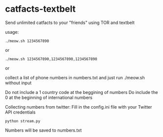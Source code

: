 # catfacts-textbelt
Send unlimited catfacts to your "friends" using TOR and textbelt

usage:
```
./meow.sh 1234567890
```
or
```
./meow.sh 1234567890,1234567890,1234567890
```
or 

collect a list of phone numbers in numbers.txt and just run ./meow.sh without input

Do not include a 1 country code at the beggining of numbers
Do include the 0 at the beginning of international numbers

Collecting numbers from twitter:
Fill in the config.ini file with your Twitter API credentials

```
python stream.py
```

Numbers will be saved to numbers.txt
